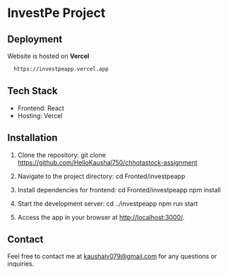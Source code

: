 # InvestPe Project

## Deployment

Website is hosted on **Vercel**

```bash
  https://investpeapp.vercel.app
```

## Tech Stack

- Frontend: React
- Hosting: Vercel

## Installation

1. Clone the repository:
git clone https://github.com/HelloKaushal750/chhotastock-assignment


2. Navigate to the project directory:
cd Fronted/investpeapp


3. Install dependencies for frontend:
cd Fronted/investpeapp
npm install


4. Start the development server:
cd ../investpeapp
npm run start


5. Access the app in your browser at [http://localhost:3000/](http://localhost:3000/).


## Contact

Feel free to contact me at kaushalv079@gmail.com for any questions or inquiries.